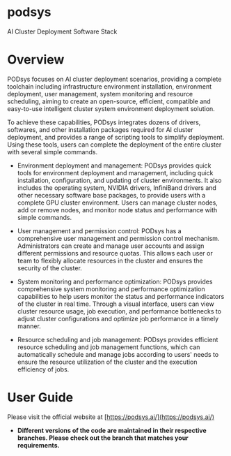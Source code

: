 # podsys
AI Cluster Deployment Software Stack

# Overview

PODsys focuses on AI cluster deployment scenarios, providing a complete toolchain including infrastructure environment installation, environment deployment, user management, system monitoring and resource scheduling, aiming to create an open-source, efficient, compatible and easy-to-use intelligent cluster system environment deployment solution.

To achieve these capabilities, PODsys integrates dozens of drivers, softwares, and other installation packages required for AI cluster deployment, and provides a range of scripting tools to simplify deployment. Using these tools, users can complete the deployment of the entire cluster with several simple commands.

- Environment deployment and management: PODsys provides quick tools for environment deployment and management, including quick installation, configuration, and updating of cluster environments. It also includes the operating system, NVIDIA drivers, InfiniBand drivers and other necessary software base packages, to provide users with a complete GPU cluster environment. Users can manage cluster nodes, add or remove nodes, and monitor node status and performance with simple commands.

- User management and permission control: PODsys has a comprehensive user management and permission control mechanism. Administrators can create and manage user accounts and assign different permissions and resource quotas. This allows each user or team to flexibly allocate resources in the cluster and ensures the security of the cluster.

- System monitoring and performance optimization: PODsys provides comprehensive system monitoring and performance optimization capabilities to help users monitor the status and performance indicators of the cluster in real time. Through a visual interface, users can view cluster resource usage, job execution, and performance bottlenecks to adjust cluster configurations and optimize job performance in a timely manner.

- Resource scheduling and job management: PODsys provides efficient resource scheduling and job management functions, which can automatically schedule and manage jobs according to users' needs to ensure the resource utilization of the cluster and the execution efficiency of jobs.

# User Guide

Please visit the official website at [https://podsys.ai/](https://podsys.ai/)

- **Different versions of the code are maintained in their respective branches. Please check out the branch that matches your requirements.**